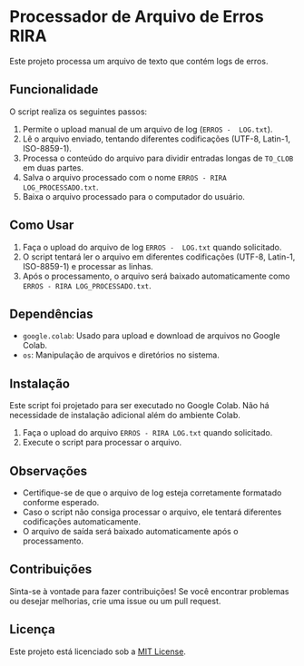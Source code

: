 # Processador de Arquivo de Erros RIRA

Este projeto processa um arquivo de texto que contém logs de erros.

## Funcionalidade

O script realiza os seguintes passos:

1. Permite o upload manual de um arquivo de log (`ERROS -  LOG.txt`).
2. Lê o arquivo enviado, tentando diferentes codificações (UTF-8, Latin-1, ISO-8859-1).
3. Processa o conteúdo do arquivo para dividir entradas longas de `TO_CLOB` em duas partes.
4. Salva o arquivo processado com o nome `ERROS - RIRA LOG_PROCESSADO.txt`.
5. Baixa o arquivo processado para o computador do usuário.

## Como Usar

1. Faça o upload do arquivo de log `ERROS -  LOG.txt` quando solicitado.
2. O script tentará ler o arquivo em diferentes codificações (UTF-8, Latin-1, ISO-8859-1) e processar as linhas.
3. Após o processamento, o arquivo será baixado automaticamente como `ERROS - RIRA LOG_PROCESSADO.txt`.

## Dependências

- `google.colab`: Usado para upload e download de arquivos no Google Colab.
- `os`: Manipulação de arquivos e diretórios no sistema.

## Instalação

Este script foi projetado para ser executado no Google Colab. Não há necessidade de instalação adicional além do ambiente Colab.

1. Faça o upload do arquivo `ERROS - RIRA LOG.txt` quando solicitado.
2. Execute o script para processar o arquivo.

## Observações

- Certifique-se de que o arquivo de log esteja corretamente formatado conforme esperado.
- Caso o script não consiga processar o arquivo, ele tentará diferentes codificações automaticamente.
- O arquivo de saída será baixado automaticamente após o processamento.

## Contribuições

Sinta-se à vontade para fazer contribuições! Se você encontrar problemas ou desejar melhorias, crie uma issue ou um pull request.

## Licença

Este projeto está licenciado sob a [MIT License](LICENSE).
